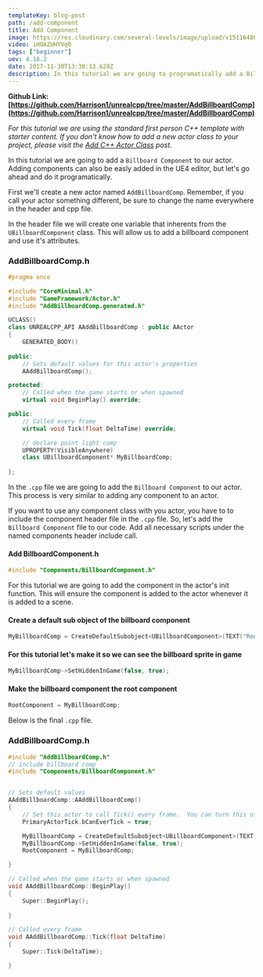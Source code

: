 ```yaml
---
templateKey: blog-post
path: /add-component
title: Add Component
image: https://res.cloudinary.com/several-levels/image/upload/v1511648024/add-billboard-component_yhhmzf.jpg
video: iHOAZUHYVq0
tags: ["beginner"]
uev: 4.18.2
date: 2017-11-30T13:30:13.628Z
description: In this tutorial we are going to programatically add a Billboard Component to our actor.
---
```

**Github Link: [https://github.com/Harrison1/unrealcpp/tree/master/AddBillboardComp](https://github.com/Harrison1/unrealcpp/tree/master/AddBillboardComp)**

*For this tutorial we are using the standard first person C++ template with starter content. If you don't know how to add a new actor class to your project, please visit the [Add C++ Actor Class](/add-actor-class) post.*

In this tutorial we are going to add a `Billboard Component` to our actor. Adding components can also be easly added in the UE4 editor, but let's go ahead and do it programatically.

First we'll create a new actor named `AddBillboardComp`. Remember, if you call your actor something different, be sure to change the name everywhere in the header and cpp file.

In the header file we will create one variable that inherents from the `UBillboardComponent` class. This will allow us to add a billboard component and use it's attributes.

### AddBillboardComp.h
```cpp
#pragma once

#include "CoreMinimal.h"
#include "GameFramework/Actor.h"
#include "AddBillboardComp.generated.h"

UCLASS()
class UNREALCPP_API AAddBillboardComp : public AActor
{
	GENERATED_BODY()
	
public:	
	// Sets default values for this actor's properties
	AAddBillboardComp();

protected:
	// Called when the game starts or when spawned
	virtual void BeginPlay() override;

public:	
	// Called every frame
	virtual void Tick(float DeltaTime) override;

	// declare point light comp
	UPROPERTY(VisibleAnywhere)
	class UBillboardComponent* MyBillboardComp;
	
};
```

In the `.cpp` file we are going to add the `Billboard Component` to our actor. This process is very similar to adding any component to an actor. 

If you want to use any component class with you actor, you have to to include the component header file in the `.cpp` file. So, let's add the `Billboard Component` file to our code. Add all necessary scripts under the named components header include call.

#### Add BillboardComponent.h
```cpp
#include "Components/BillboardComponent.h"
```

For this tutorial we are going to add the component in the actor's init function. This will ensure the component is added to the actor whenever it is added to a scene.

#### Create a default sub object of the billboard component
```cpp
MyBillboardComp = CreateDefaultSubobject<UBillboardComponent>(TEXT("Root Billboard Comp"));
```

#### For this tutorial let's make it so we can see the billboard sprite in game
```cpp
MyBillboardComp->SetHiddenInGame(false, true);
```

#### Make the billboard component the root component
```cpp
RootComponent = MyBillboardComp;
```

Below is the final `.cpp` file.

### AddBillboardComp.h
```cpp
#include "AddBillboardComp.h"
// include billboard comp
#include "Components/BillboardComponent.h"


// Sets default values
AAddBillboardComp::AAddBillboardComp()
{
 	// Set this actor to call Tick() every frame.  You can turn this off to improve performance if you don't need it.
	PrimaryActorTick.bCanEverTick = true;

	MyBillboardComp = CreateDefaultSubobject<UBillboardComponent>(TEXT("Root Billboard Comp"));
	MyBillboardComp->SetHiddenInGame(false, true);
	RootComponent = MyBillboardComp;

}

// Called when the game starts or when spawned
void AAddBillboardComp::BeginPlay()
{
	Super::BeginPlay();
	
}

// Called every frame
void AAddBillboardComp::Tick(float DeltaTime)
{
	Super::Tick(DeltaTime);

}
```
